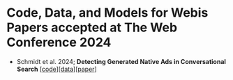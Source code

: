 # Code, Data, and Models for Webis Papers accepted at The Web Conference 2024
- Schmidt et al. 2024; **Detecting Generated Native Ads in Conversational Search** [[code](https://github.com/webis-de/ads-in-generative-ir/)][[data](https://zenodo.org/records/10802427)][[paper](https://webis.de/publications.html#schmidt_2024)]
